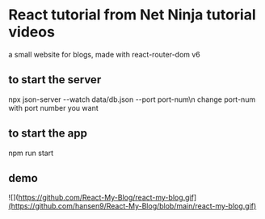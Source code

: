 # React tutorial from Net Ninja tutorial videos

a small website for blogs, made with react-router-dom v6

## to start the server 
npx json-server --watch data/db.json --port port-num\n
change port-num with port number you want

## to start the app
npm run start

## demo
![](https://github.com/React-My-Blog/react-my-blog.gif](https://github.com/hansen9/React-My-Blog/blob/main/react-my-blog.gif)

